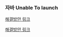 ### 자바 Unable To launch



[해결방안 링크](https://mozi.tistory.com/554)

[해결방안 링크](https://it-learn.tistory.com/16)